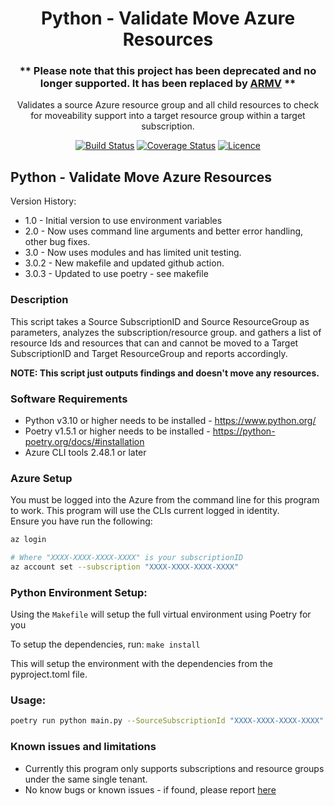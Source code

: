 <div align="center">

# Python - Validate Move Azure Resources

### ** Please note that this project has been deprecated and no longer supported. It has been replaced by [ARMV](https://github.com/AaronSaikovski/armv) **

Validates a source Azure resource group and all child resources to check for moveability support into a target resource group within a target subscription.

[![Build Status](https://github.com/AaronSaikovski/pyazvalidatemoveresources/workflows/build/badge.svg)](https://github.com/AaronSaikovski/pyazvalidatemoveresources/actions)
[![Coverage Status](https://coveralls.io/repos/github/AaronSaikovski/pyazvalidatemoveresources/badge.svg?branch=main)](https://coveralls.io/github/AaronSaikovski/pyazvalidatemoveresources?branch=main)
[![Licence](https://img.shields.io/github/license/AaronSaikovski/pyazvalidatemoveresources)](LICENSE)

</div>

## Python - Validate Move Azure Resources

Version History:

- 1.0 - Initial version to use environment variables
- 2.0 - Now uses command line arguments and better error handling, other bug fixes.
- 3.0 - Now uses modules and has limited unit testing.
- 3.0.2 - New makefile and updated github action.
- 3.0.3 - Updated to use poetry - see makefile

### Description

This script takes a Source SubscriptionID and Source ResourceGroup as parameters, analyzes the subscription/resource group.
and gathers a list of resource Ids and resources that can and cannot be moved to a Target SubscriptionID and Target ResourceGroup and reports accordingly.

**NOTE: This script just outputs findings and doesn't move any resources.**

### Software Requirements

- Python v3.10 or higher needs to be installed - https://www.python.org/
- Poetry v1.5.1 or higher needs to be installed - https://python-poetry.org/docs/#installation
- Azure CLI tools 2.48.1 or later

### Azure Setup

You must be logged into the Azure from the command line for this program to work. This program will use the CLIs current logged in identity.  
Ensure you have run the following:

```bash
az login

# Where "XXXX-XXXX-XXXX-XXXX" is your subscriptionID
az account set --subscription "XXXX-XXXX-XXXX-XXXX"
```

### Python Environment Setup:

Using the `Makefile` will setup the full virtual environment using Poetry for you

To setup the dependencies, run:
`make install`

This will setup the environment with the dependencies from the pyproject.toml file.

### Usage:

```bash
poetry run python main.py --SourceSubscriptionId "XXXX-XXXX-XXXX-XXXX" --SourceResourceGroup "SourceRSG" --TargetSubscriptionId "XXXX-XXXX-XXXX-XXXX" --TargetResourceGroup "TargetRSG"
```

### Known issues and limitations

- Currently this program only supports subscriptions and resource groups under the same single tenant.
- No know bugs or known issues - if found, please report [here](https://github.com/AaronSaikovski/pyazvalidatemoveresources/issues)
